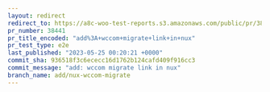 ```yaml
---
layout: redirect
redirect_to: https://a8c-woo-test-reports.s3.amazonaws.com/public/pr/38441/e2e/index.html
pr_number: 38441
pr_title_encoded: "add%3A+wccom+migrate+link+in+nux"
pr_test_type: e2e
last_published: "2023-05-25 00:20:21 +0000"
commit_sha: 936518f3c6ececc16d1762b124cafd409f916cc3
commit_message: "add: wccom migrate link in nux"
branch_name: add/nux-wccom-migrate
---
```

